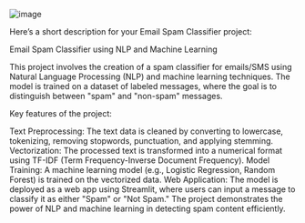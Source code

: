![image](https://github.com/user-attachments/assets/c30fc7e1-f422-4658-9771-ec1542bd8ee6)


Here’s a short description for your Email Spam Classifier project:

Email Spam Classifier using NLP and Machine Learning

This project involves the creation of a spam classifier for emails/SMS using Natural Language Processing (NLP) and machine learning techniques. The model is trained on a dataset of labeled messages, where the goal is to distinguish between "spam" and "non-spam" messages.

Key features of the project:

Text Preprocessing: The text data is cleaned by converting to lowercase, tokenizing, removing stopwords, punctuation, and applying stemming.
Vectorization: The processed text is transformed into a numerical format using TF-IDF (Term Frequency-Inverse Document Frequency).
Model Training: A machine learning model (e.g., Logistic Regression, Random Forest) is trained on the vectorized data.
Web Application: The model is deployed as a web app using Streamlit, where users can input a message to classify it as either "Spam" or "Not Spam."
The project demonstrates the power of NLP and machine learning in detecting spam content efficiently.
